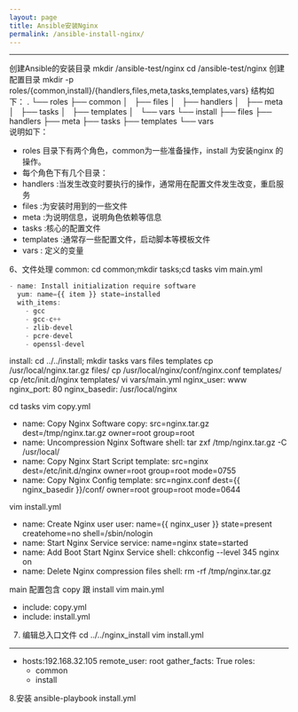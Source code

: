 ```yaml
---
layout: page
title: Ansible安装Nginx 
permalink: /ansible-install-nginx/
---
```

 
-------
创建Ansible的安装目录
mkdir /ansible-test/nginx
cd /ansible-test/nginx
创建配置目录
mkdir -p roles/{common,install}/{handlers,files,meta,tasks,templates,vars}
结构如下：
    .
    └── roles
        ├── common
        │   ├── files
        │   ├── handlers
        │   ├── meta
        │   ├── tasks
        │   ├── templates
        │   └── vars
        └── install
            ├── files
            ├── handlers
            ├── meta
            ├── tasks
            ├── templates
            └── vars           
说明如下：                
* roles 目录下有两个角色，common为一些准备操作，install 为安装nginx 的操作。
* 每个角色下有几个目录：
* handlers :当发生改变时要执行的操作，通常用在配置文件发生改变，重启服务
* files :为安装时用到的一些文件
* meta :为说明信息，说明角色依赖等信息
* tasks :核心的配置文件
* templates :通常存一些配置文件，启动脚本等模板文件
* vars : 定义的变量

6、文件处理
common:
cd common;mkdir tasks;cd tasks
vim main.yml
```js
- name: Install initialization require software
  yum: name={{ item }} state=installed
  with_items:
    - gcc
    - gcc-c++
    - zlib-devel
    - pcre-devel
    - openssl-devel
```
install:
cd ../../install; mkdir tasks vars files templates
cp /usr/local/nginx.tar.gz files/
cp /usr/local/nginx/conf/nginx.conf templates/
cp /etc/init.d/nginx templates/
vi vars/main.yml
nginx_user: www
nginx_port: 80
nginx_basedir: /usr/local/nginx

cd tasks
vim copy.yml
- name: Copy Nginx Software
  copy: src=nginx.tar.gz dest=/tmp/nginx.tar.gz owner=root group=root
- name: Uncompression Nginx Software
  shell: tar zxf /tmp/nginx.tar.gz -C /usr/local/
- name: Copy Nginx Start Script
  template: src=nginx dest=/etc/init.d/nginx owner=root group=root mode=0755
- name: Copy Nginx Config
  template: src=nginx.conf dest={{ nginx_basedir }}/conf/ owner=root group=root mode=0644

vim install.yml
- name: Create Nginx user
  user: name={{ nginx_user }} state=present createhome=no shell=/sbin/nologin
- name: Start Nginx Service
  service: name=nginx state=started
- name: Add Boot Start Nginx Service
  shell: chkconfig --level 345 nginx on
- name: Delete Nginx compression files
  shell: rm -rf /tmp/nginx.tar.gz

main 配置包含 copy 跟 install
vim main.yml
- include: copy.yml
- include: install.yml

7. 编辑总入口文件
cd ../../nginx_install
vim install.yml
---
- hosts:192.168.32.105
  remote_user: root
  gather_facts: True
  roles:
    - common
    - install

8.安装
ansible-playbook install.yml

